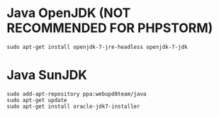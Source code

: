 # Java OpenJDK  (NOT RECOMMENDED FOR PHPSTORM)
```
sudo apt-get install openjdk-7-jre-headless openjdk-7-jdk
```

# Java SunJDK
```
sudo add-apt-repository ppa:webupd8team/java
sudo apt-get update
sudo apt-get install oracle-jdk7-installer
```

